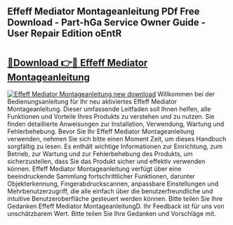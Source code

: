 ## Effeff Mediator Montageanleitung PDf Free Download - Part-hGa Service Owner Guide - User Repair Edition oEntR

# <h2><a href="http://df758l.blite.top/?on=Effeff+Mediator+Montageanleitung">🔗Download 👉🔴 Effeff Mediator Montageanleitung</a></h2>

[![Effeff Mediator Montageanleitung new download](https://i.imgur.com/lujVjoI.png)](http://df758l.blite.top/?on=Effeff+Mediator+Montageanleitung)
Willkommen bei der Bedienungsanleitung für Ihr neu aktiviertes Effeff Mediator Montageanleitung. Dieser umfassende Leitfaden soll Ihnen helfen, alle Funktionen und Vorteile Ihres Produkts zu verstehen und zu nutzen. Sie finden detaillierte Anweisungen zur Installation, Verwendung, Wartung und Fehlerbehebung. Bevor Sie Ihr Effeff Mediator Montageanleitung verwenden, nehmen Sie sich bitte einen Moment Zeit, um dieses Handbuch sorgfältig zu lesen. Es enthält wichtige Informationen zur Einrichtung, zum Betrieb, zur Wartung und zur Fehlerbehebung des Produkts, um sicherzustellen, dass Sie das Produkt sicher und effektiv verwenden können. Effeff Mediator Montageanleitung verfügt über eine beeindruckende Sammlung fortschrittlicher Funktionen, darunter Objekterkennung, Fingerabdruckscannen, anpassbare Einstellungen und Mehrbenutzerzugriff, die alle einfach über die benutzerfreundliche und intuitive Benutzeroberfläche gesteuert werden können. Bitte teilen Sie Ihre Gedanken Effeff Mediator MontageanleitungD. Ihr Feedback ist für uns von unschätzbarem Wert. Bitte teilen Sie Ihre Gedanken und Vorschläge mit.
